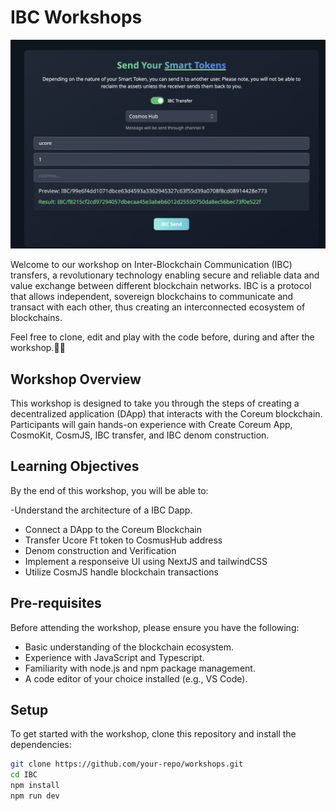 # IBC Workshops
![IBC](./ibc/public/IBC.png)

Welcome to our workshop on Inter-Blockchain Communication (IBC) transfers, a revolutionary technology enabling secure and reliable data and value exchange between different blockchain networks. ⁤⁤IBC is a protocol that allows independent, sovereign blockchains to communicate and transact with each other, thus creating an interconnected ecosystem of blockchains. ⁤

Feel free to clone, edit and play with the code before, during and after the workshop.👨‍💻

## Workshop Overview

This workshop is designed to take you through the steps of creating a decentralized application (DApp) that interacts with the Coreum blockchain. Participants will gain hands-on experience with Create Coreum App, CosmoKit, CosmJS, IBC transfer, and IBC denom construction.

## Learning Objectives

By the end of this workshop, you will be able to:

-Understand the architecture of a IBC Dapp.
- Connect a DApp to the Coreum Blockchain
- Transfer Ucore Ft token to CosmusHub address
- Denom construction and Verification
- Implement a responseive UI using NextJS and tailwindCSS
- Utilize CosmJS handle blockchain transactions

 ## Pre-requisites

Before attending the workshop, please ensure you have the following:

- Basic understanding of the blockchain ecosystem.
- Experience with JavaScript and Typescript.
- Familiarity with node.js and npm package management.
- A code editor of your choice installed (e.g., VS Code).

## Setup

To get started with the workshop, clone this repository and install the dependencies:

```bash
git clone https://github.com/your-repo/workshops.git
cd IBC
npm install
npm run dev


